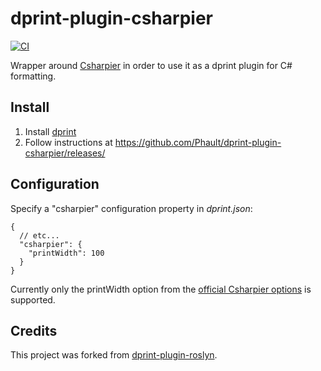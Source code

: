 # dprint-plugin-csharpier

[![CI](https://github.com/Phault/dprint-plugin-csharpier/workflows/CI/badge.svg)](https://github.com/Phault/dprint-plugin-csharpier/actions?query=workflow%3ACI)

Wrapper around [Csharpier](https://csharpier.com) in order to use it as a dprint plugin for C# formatting.

## Install

1. Install [dprint](https://dprint.dev/install/)
2. Follow instructions at https://github.com/Phault/dprint-plugin-csharpier/releases/

## Configuration

Specify a "csharpier" configuration property in _dprint.json_:

```jsonc
{
  // etc...
  "csharpier": {
    "printWidth": 100
  }
}
```

Currently only the printWidth option from the [official Csharpier options](https://csharpier.com/docs/Configuration) is
supported.

## Credits

This project was forked from [dprint-plugin-roslyn](https://github.com/dprint/dprint-plugin-roslyn).
